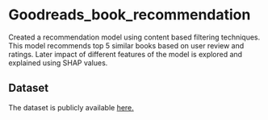 # Goodreads_book_recommendation

Created a recommendation model using content based filtering techniques. This model recommends top 5 similar books based on user review and ratings. Later impact of different features of the model is explored and explained using SHAP values.

## Dataset

The dataset is publicly available [here.](https://www.kaggle.com/datasets/bahramjannesarr/goodreads-book-datasets-10m)
